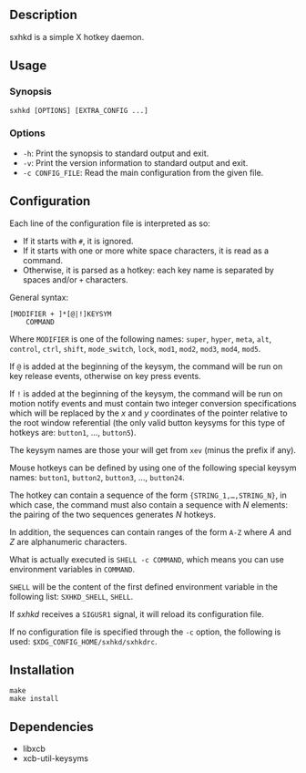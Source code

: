 ## Description

sxhkd is a simple X hotkey daemon.

## Usage

### Synopsis

    sxhkd [OPTIONS] [EXTRA_CONFIG ...]

### Options

* `-h`: Print the synopsis to standard output and exit.
* `-v`: Print the version information to standard output and exit.
* `-c CONFIG_FILE`: Read the main configuration from the given file.

## Configuration

Each line of the configuration file is interpreted as so:
- If it starts with `#`, it is ignored.
- If it starts with one or more white space characters, it is read as a command.
- Otherwise, it is parsed as a hotkey: each key name is separated by spaces and/or `+` characters.

General syntax:

    [MODIFIER + ]*[@|!]KEYSYM
        COMMAND

Where `MODIFIER` is one of the following names: `super`, `hyper`, `meta`, `alt`, `control`, `ctrl`, `shift`, `mode_switch`, `lock`, `mod1`, `mod2`, `mod3`, `mod4`, `mod5`.

If `@` is added at the beginning of the keysym, the command will be run on key release events, otherwise on key press events.

If `!` is added at the beginning of the keysym, the command will be run on motion notify events and must contain two integer conversion specifications which will be replaced by the *x* and *y* coordinates of the pointer relative to the root window referential (the only valid button keysyms for this type of hotkeys are: `button1`, ..., `button5`).

The keysym names are those your will get from `xev` (minus the prefix if any).

Mouse hotkeys can be defined by using one of the following special keysym names: `button1`, `button2`, `button3`, ..., `button24`.

The hotkey can contain a sequence of the form `{STRING_1,…,STRING_N}`, in which case, the command must also contain a sequence with *N* elements: the pairing of the two sequences generates *N* hotkeys.

In addition, the sequences can contain ranges of the form `A-Z` where *A* and *Z* are alphanumeric characters.

What is actually executed is `SHELL -c COMMAND`, which means you can use environment variables in `COMMAND`.

`SHELL` will be the content of the first defined environment variable in the following list: `SXHKD_SHELL`, `SHELL`.

If *sxhkd* receives a `SIGUSR1` signal, it will reload its configuration file.

If no configuration file is specified through the `-c` option, the following is used: `$XDG_CONFIG_HOME/sxhkd/sxhkdrc`.

## Installation

    make
    make install

## Dependencies

- libxcb
- xcb-util-keysyms
